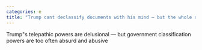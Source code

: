 ```yaml
---
categories: e
title: "Trump cant declassify documents with his mind — but the whole system is badly broken"
---
```

Trump"s telepathic powers are delusional — but government classification powers are too often absurd and abusive